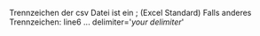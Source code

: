 Trennzeichen der csv Datei ist ein ; (Excel Standard)
Falls anderes Trennzeichen: line6 ... delimiter='*your delimiter*'
